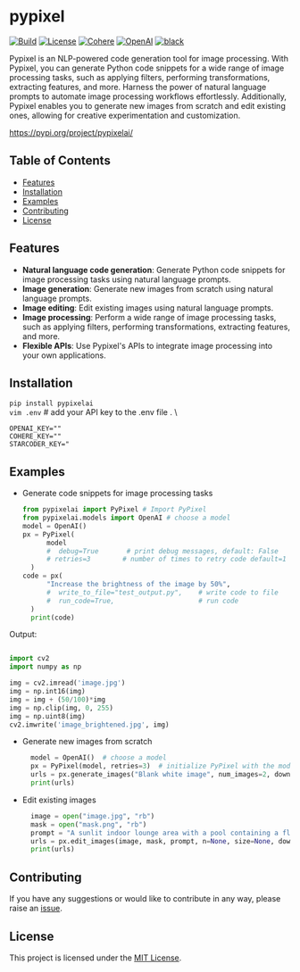 # pypixel
[![Build](https://github.com/navneetdesai/pypixel/actions/workflows/code-quality.yml/badge.svg)](https://github.com/navneetdesai/pypixel/actions/workflows/code-quality.yml)
[![License](https://img.shields.io/badge/license-MIT-blue.svg)](https://opensource.org/licenses/MIT)
[![Cohere](https://img.shields.io/badge/Cohere-v4.6.0-blueviolet)](https://cohere.ai/)
[![OpenAI](https://img.shields.io/badge/OpenAI-0.27.7)](https://openai.com/)
[![black](https://img.shields.io/badge/black-23.3.0-black)](https://black.readthedocs.io/)



Pypixel is an NLP-powered code generation tool for image processing.
With Pypixel, you can generate Python code snippets for a wide range
of image processing tasks, such as applying filters, performing transformations,
extracting features, and more. Harness the power of natural language prompts
to automate image processing workflows effortlessly.
Additionally, Pypixel enables you to generate new images from scratch and edit 
existing ones, allowing for creative experimentation and customization. 

https://pypi.org/project/pypixelai/

## Table of Contents

- [Features](#features)
- [Installation](#installation)
- [Examples](#examples)
- [Contributing](#contributing)
- [License](#license)

## Features

- **Natural language code generation**: Generate Python code snippets for image processing tasks using natural language prompts.
- **Image generation**: Generate new images from scratch using natural language prompts.
- **Image editing**: Edit existing images using natural language prompts.
- **Image processing**: Perform a wide range of image processing tasks, such as applying filters, performing transformations, extracting features, and more.
- **Flexible APIs**: Use Pypixel's APIs to integrate image processing into your own applications.


## Installation
`pip install pypixelai` \
`vim .env`  # add your API key to the .env file . \

```
OPENAI_KEY="" 
COHERE_KEY=""
STARCODER_KEY="
```


## Examples
- Generate code snippets for image processing tasks
  ```python
  from pypixelai import PyPixel # Import PyPixel
  from pypixelai.models import OpenAI # choose a model
  model = OpenAI()
  px = PyPixel(
        model
        #  debug=True       # print debug messages, default: False
        # retries=3        # number of times to retry code default=1
    )
  code = px(
        "Increase the brightness of the image by 50%",
        #  write_to_file="test_output.py",    # write code to file
        #  run_code=True,                     # run code
    )
    print(code)
  ```
Output:
```python

import cv2
import numpy as np

img = cv2.imread('image.jpg')
img = np.int16(img)
img = img + (50/100)*img
img = np.clip(img, 0, 255)
img = np.uint8(img)
cv2.imwrite('image_brightened.jpg', img)

```

- Generate new images from scratch
  ```python
    model = OpenAI()  # choose a model
    px = PyPixel(model, retries=3)  # initialize PyPixel with the model
    urls = px.generate_images("Blank white image", num_images=2, download=True)
    print(urls)
  ```


- Edit existing images
  ```python
    image = open("image.jpg", "rb")
    mask = open("mask.png", "rb")
    prompt = "A sunlit indoor lounge area with a pool containing a flamingo"
    urls = px.edit_images(image, mask, prompt, n=None, size=None, download=False)
    print(urls)
  ```


## Contributing

If you have any suggestions or would like to contribute in any way, please raise an [issue](https://github.com/navneetdesai/pypixel/issues).


## License

This project is licensed under the [MIT License](LICENSE).

